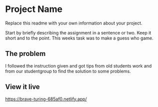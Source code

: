 # Project Name

Replace this readme with your own information about your project.

Start by briefly describing the assignment in a sentence or two. Keep it short and to the point.
This weeks task was to make a guess who game.

## The problem

I followed the instruction given and got tips from old students work and from our studentgroup to find the solution to some problems.
## View it live

https://brave-turing-685af0.netlify.app/
